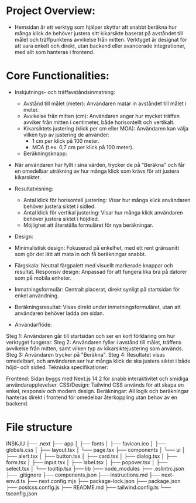 # Project Overview:
- Hemsidan är ett verktyg som hjälper skyttar att snabbt beräkna hur många klick de behöver justera sitt kikarsikte baserat på avståndet till målet och träffpunktens avvikelse från mitten. Verktyget är designat för att vara enkelt och direkt, utan backend eller avancerade integrationer, med allt som hanteras i frontend.

# Core Functionalities:
- Inskjutnings- och träffavståndsinmatning:

  -   Avstånd till målet (meter): Användaren matar in avståndet till målet i meter.
  -   Avvikelse från mitten (cm): Användaren anger hur mycket träffen avviker från mitten i centimeter, både horisontellt och vertikalt.
  -   Kikarsiktets justering (klick per cm eller MOA): Användaren kan välja vilken typ av justering de använder:
        -   1 cm per klick på 100 meter.
        -   MOA (t.ex. 0,7 cm per klick på 100 meter).
  -   Beräkningsknapp:

- När användaren har fyllt i sina värden, trycker de på "Beräkna" och får en omedelbar uträkning av hur många klick som krävs för att justera kikarsiktet.
- Resultatvisning:
  -   Antal klick för horisontell justering: Visar hur många klick användaren behöver justera siktet i sidled.
  -   Antal klick för vertikal justering: Visar hur många klick användaren behöver justera siktet i höjdled.
  -   Möjlighet att återställa formuläret för nya beräkningar.

-  Design:
  -   Minimalistisk design: Fokuserad på enkelhet, med ett rent gränssnitt som gör det lätt att mata in och få beräkningar snabbt.
  -   Färgskala: Neutral färgpalett med visuellt markerade knappar och resultat.
Responsiv design: Anpassad för att fungera lika bra på datorer som på mobila enheter.
  -   Inmatningsformulär: Centralt placerat, direkt synligt på startsidan för enkel användning.
  -   Beräkningsresultat: Visas direkt under inmatningsformuläret, utan att användaren behöver ladda om sidan.
  -   Användarflöde:

Steg 1: Användaren går till startsidan och ser en kort förklaring om hur verktyget fungerar.
Steg 2: Användaren fyller i avstånd till målet, träffens avvikelse från mitten, samt vilken typ av kikarsiktejustering som används.
Steg 3: Användaren trycker på "Beräkna".
Steg 4: Resultatet visas omedelbart, och användaren ser hur många klick de ska justera siktet i både höjd- och sidled.
Tekniska specifikationer:

Frontend: Sidan byggs med Next.js 14.2 för snabb interaktivitet och smidiga användarupplevelser.
CSS/Design: Tailwind CSS används för att skapa en enkel, responsiv och modern design.
Beräkningar: All logik och beräkningar hanteras direkt i frontend för omedelbar återkoppling utan behov av en backend.

# File structure
INSKJU
├── .next
├── app
│   ├── fonts
│   ├── favicon.ico
│   ├── globals.css
│   ├── layout.tsx
│   └── page.tsx
├── components
│   └── ui
│       ├── alert.tsx
│       ├── button.tsx
│       ├── card.tsx
│       ├── dialog.tsx
│       ├── form.tsx
│       ├── input.tsx
│       ├── label.tsx
│       ├── popover.tsx
│       ├── select.tsx
│       └── tooltip.tsx
├── lib
├── node_modules
├── .eslintrc.json
├── .gitignore
├── components.json
├── instructions.md
├── next-env.d.ts
├── next.config.mjs
├── package-lock.json
├── package.json
├── postcss.config.js
├── README.md
├── tailwind.config.ts
└── tsconfig.json